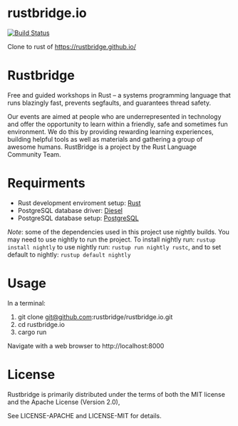 # rustbridge.io
[![Build Status](https://travis-ci.org/rustbridge/rustbridge.io.svg?branch=master)](https://travis-ci.org/rustbridge/rustbridge.io)

Clone to rust of https://rustbridge.github.io/

# Rustbridge
Free and guided workshops in Rust – a systems programming language that runs blazingly fast, prevents segfaults, and guarantees thread safety.

Our events are aimed at people who are underrepresented in technology and offer the opportunity to learn within a friendly, safe and sometimes fun environment. We do this by providing rewarding learning experiences, building helpful tools as well as materials and gathering a group of awesome humans. RustBridge is a project by the Rust Language Community Team.

# Requirments 
* Rust development enviroment setup: [Rust](https://www.rust-lang.org/en-US/)
* PostgreSQL database driver: [Diesel](http://diesel.rs/guides/getting-started/)
* PostgreSQL database setup: [PostgreSQL](https://www.postgresql.org/)

*Note*: some of the dependencies used in this project use nightly builds. You may need to use nightly to run the project. To install nightly run: `rustup install nightly` to use nightly run: `rustup run nightly rustc`, and to set default to nightly: `rustup default nightly`

# Usage
In a terminal:
1. git clone git@github.com:rustbridge/rustbridge.io.git
2. cd rustbridge.io
3. cargo run

Navigate with a web browser to http://localhost:8000

# License 
Rustbridge is primarily distributed under the terms of both the MIT license and the Apache License (Version 2.0), 

See LICENSE-APACHE and LICENSE-MIT for details.

